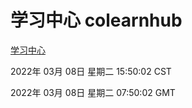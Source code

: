 # 学习中心 colearnhub
[学习中心](http://59.174.27.143:56308/colearnhub/)

2022年 03月 08日 星期二 15:50:02 CST

2022年 03月 08日 星期二 07:50:02 GMT
